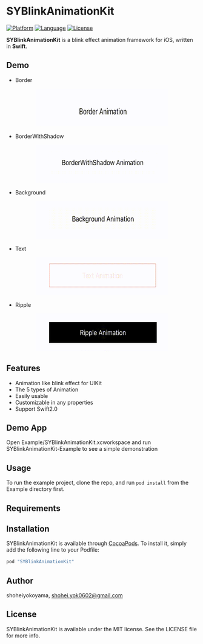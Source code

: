 # SYBlinkAnimationKit

[![Platform](http://img.shields.io/badge/platform-ios-blue.svg?style=flat
)](https://developer.apple.com/iphone/index.action)
[![Language](http://img.shields.io/badge/language-swift-brightgreen.svg?style=flat
)](https://developer.apple.com/swift)
[![License](http://img.shields.io/badge/license-MIT-lightgrey.svg?style=flat
)](http://mit-license.org)

**SYBlinkAnimationKit** is a blink effect animation framework for iOS, written in **Swift**.

## Demo

- Border
<p align="center">
<img src="./DemoImage/Border.gif" width="350" height="100">
</p>

- BorderWithShadow
<p align="center">
<img src="./DemoImage/BorderWithShadow.gif" width="350" height="100">
</p>

- Background
<p align="center">
<img src="./DemoImage/Background.gif" width="350" height="100">
</p>

- Text
<p align="center">
<img src="./DemoImage/Text.gif" width="350" height="100">
</p>

- Ripple
<p align="center">
<img src="./DemoImage/Ripple.gif" width="350" height="100">
</p>

## Features
- Animation like blink effect for UIKit
- The 5 types of Animation
- Easily usable
- Customizable in any properties
- Support Swift2.0

## Demo App
Open Example/SYBlinkAnimationKit.xcworkspace and run SYBlinkAnimationKit-Example to see a simple demonstration

## Usage

To run the example project, clone the repo, and run `pod install` from the Example directory first.

## Requirements

## Installation

SYBlinkAnimationKit is available through [CocoaPods](http://cocoapods.org). To install
it, simply add the following line to your Podfile:

```ruby
pod "SYBlinkAnimationKit"
```

## Author

shoheiyokoyama, shohei.yok0602@gmail.com

## License

SYBlinkAnimationKit is available under the MIT license. See the LICENSE file for more info.

